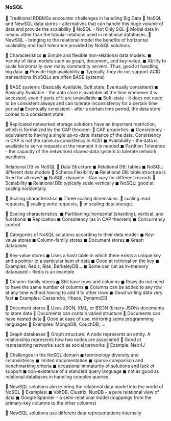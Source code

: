 ### NoSQL
 Traditional RDBMSs encounter challenges in handling Big Data
 NoSQL and NewSQL data stores - alternatives that can handle
this huge volume of data and provide the scalability
 NoSQL – Not Only SQL
 Model data in means other than the tabular relations used in relational
databases.
 NewSQL - bringing to the relational model the benefits of horizontal
scalability and fault tolerance provided by NoSQL solutions.

 Characteristics
◼ Simple and flexible non-relational data models.
◼ Variety of data models such as graph, document, and key-value.
◼ Ability to scale horizontally over many commodity servers. Thus, good at
handling big data.
◼ Provide high availability
◼ Typically, they do not support ACID transactions (NoSQLs are often BASE
systems)

 BASE systems (Basically Available, Soft state, Eventually consistent)
◼ Basically Available - the data store is available all the time whenever it is
accessed, even if parts of it are unavailable
◼ Soft-state - it does not need to be consistent always and can tolerate
inconsistency for a certain time period
◼ Eventually consistent - after a certain time period, the data store comes to a
consistent state

 Replicated networked storage solutions have an important
restriction, which is formalized by the CAP theorem:
	 CAP properties:
	◼ Consistency - equivalent to having a single up-to-date instance of the data.
	Consistency in CAP is not the same as consistency in ACID
	◼ Availability - the data is available to serve requests at the moment it is needed
	◼ Partition Tolerance - the capacity of the networked shared-data system to
	tolerate network partitions.

Relational DB vs NoSQL
 Data Structure
◼ Relational DB: tables
◼ NoSQL: different data models
 Schema Flexibility
◼ Relational DB: table structure is fixed for all rows?
◼ NoSQL: dynamic – Can vary for different records
 Scalability
◼ Relational DB: typically scale vertically
◼ NoSQL: good at scaling horizontally

 Scaling characteristics
◼ Three scaling dimensions:
 scaling read requests,
 scaling write requests,
 or scaling data storage.

 Scaling characteristics:
◼ Partitioning: horizontal (sharding), vertical, and functional
◼ Replication
◼ Consistency (as in CAP theorem)
◼ Concurrency control

 Categories of NoSQL solutions according to their data model:
◼ Key-value stores
◼ Column-family stores
◼ Document stores
◼ Graph databases

 Key-value stores
◼ Uses a hash table in which there exists a unique key and a pointer to a
particular item of data
◼ Good at retrieval on the key
◼ Examples: Redis, Riak, BerkeleyDB...
◼ Some can run as in-memory databased – Redis is an example

 Column-family stores
◼ Still have rows and columns
◼ Rows do not need to have the same
number of columns
◼ Columns can be added to any row at any
time without having to add it to other rows
◼ Good writing data very fast
◼ Examples: Cassandra, Hbase, DynamoDB

 Document stores
 Uses JSON, XML, or BSON (binary JSON)
documents to store data
 Documents can contain varied structure
 Documents can have nested data
 Good at ease of use, mirroring some programming
languages
 Examples: MongoDB, CouchDB, ...

 Graph databases
 Graph structure: A node represents an
entity. A relationship represents how two
nodes are associated
 Good at representing networks such as social
networks
 Example: Neo4J

 Challenges in the NoSQL domain
◼ terminology diversity and inconsistency
◼ limited documentation
◼ sparse comparison and benchmarking criteria
◼ occasional immaturity of solutions and lack of support
◼ non-existence of a standard query language
◼ not as good as relational databases in handling complex queries

 NewSQL solutions aim to bring the relational data model into the
world of NoSQL
 Examples:
◼ VoltDB, Clustrix, NuoDB – a pure relational view of data
◼ Google Spanner - a semi-relational model (mappings from the primary-key
columns to the other columns)

 NewSQL solutions use different data representations internally